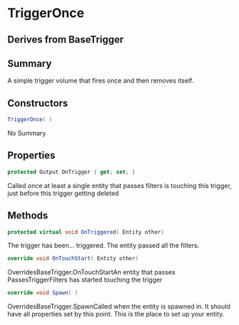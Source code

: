# TriggerOnce

## Derives from BaseTrigger

## Summary

A simple trigger volume that fires once and then removes itself.
## Constructors

```c#
TriggerOnce( ) 
```
No Summary
## Properties

```c#
protected Output OnTrigger { get; set; } 
```
Called once at least a single entity that passes filters is touching this trigger, just before this trigger getting deleted
## Methods

```c#
protected virtual void OnTriggered( Entity other) 
```
The trigger has been... triggered. The entity passed all the filters.
```c#
override void OnTouchStart( Entity other) 
```
OverridesBaseTrigger.OnTouchStartAn entity that passes PassesTriggerFilters has started touching the trigger
```c#
override void Spawn( ) 
```
OverridesBaseTrigger.SpawnCalled when the entity is spawned in. It should have all properties set by this point.
This is the place to set up your entity.

